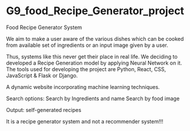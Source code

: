 # G9_food_Recipe_Generator_project
Food Recipe Generator System

We aim to make a user aware of the various dishes which can be cooked from available set of ingredients or an input image given by a user.

Thus, systems like this never get their place in real life. We deciding to developed a Recipe Generation model by applying Neural Network on it. The tools used for developing the project are Python, React, CSS, JavaScript & Flask or Django.
   
   A dynamic website incorporating machine learning techniques.
   
   Search options:
   Search by Ingredients and name
   Search by food image
   
Output: self-generated recipes

It is a recipe generator system and not a recommender system!!!
